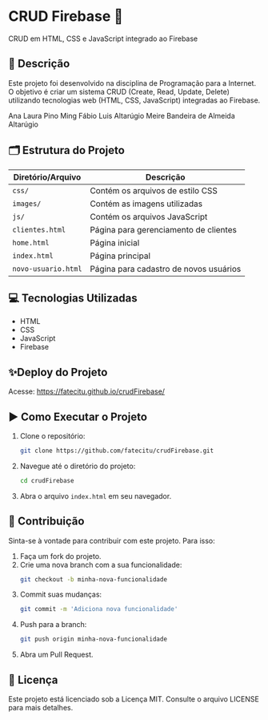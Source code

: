 # CRUD Firebase 🚀

CRUD em HTML, CSS e JavaScript integrado ao Firebase

## 📄 Descrição

Este projeto foi desenvolvido na disciplina de Programação para a Internet. O objetivo é criar um sistema CRUD (Create, Read, Update, Delete) utilizando tecnologias web (HTML, CSS, JavaScript) integradas ao Firebase.

Ana Laura Pino Ming
Fábio Luis Altarúgio
Meire Bandeira de Almeida Altarúgio

## 🗂 Estrutura do Projeto

| Diretório/Arquivo          | Descrição                           |
|----------------------------|-------------------------------------|
| `css/`                     | Contém os arquivos de estilo CSS    |
| `images/`                  | Contém as imagens utilizadas        |
| `js/`                      | Contém os arquivos JavaScript       |
| `clientes.html`            | Página para gerenciamento de clientes |
| `home.html`                | Página inicial                      |
| `index.html`               | Página principal                    |
| `novo-usuario.html`        | Página para cadastro de novos usuários |

## 💻 Tecnologias Utilizadas

- HTML
- CSS
- JavaScript
- Firebase

## ✨Deploy do Projeto

Acesse: https://fatecitu.github.io/crudFirebase/

## ▶️ Como Executar o Projeto

1. Clone o repositório:
    ```sh
    git clone https://github.com/fatecitu/crudFirebase.git
    ```

2. Navegue até o diretório do projeto:
    ```sh
    cd crudFirebase
    ```

3. Abra o arquivo `index.html` em seu navegador.

## 🤝 Contribuição

Sinta-se à vontade para contribuir com este projeto. Para isso:

1. Faça um fork do projeto.
2. Crie uma nova branch com a sua funcionalidade:
    ```sh
    git checkout -b minha-nova-funcionalidade
    ```
3. Commit suas mudanças:
    ```sh
    git commit -m 'Adiciona nova funcionalidade'
    ```
4. Push para a branch:
    ```sh
    git push origin minha-nova-funcionalidade
    ```
5. Abra um Pull Request.

## 📝 Licença

Este projeto está licenciado sob a Licença MIT. Consulte o arquivo LICENSE para mais detalhes.

